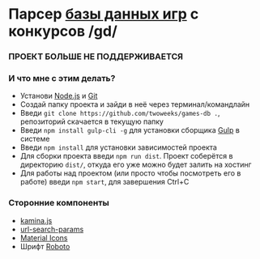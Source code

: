 # Парсер [базы данных игр](https://github.com/twoweeks/db) с конкурсов /gd/

### ПРОЕКТ БОЛЬШЕ НЕ ПОДДЕРЖИВАЕТСЯ

### И что мне с этим делать?

* Установи [Node.js](https://nodejs.org/en/download/) и [Git](https://git-scm.com/downloads)
* Создай папку проекта и зайди в неё через терминал/командлайн
* Введи `git clone https://github.com/twoweeks/games-db .`, репозиторий скачается в текущую папку
* Введи `npm install gulp-cli -g` для установки сборщика [Gulp](https://gulpjs.com) в системе
* Введи `npm install` для установки зависимостей проекта
* Для сборки проекта введи `npm run dist`. Проект соберётся в директорию `dist/`, откуда его уже можно будет залить на хостинг
* Для работы над проектом (или просто чтобы посмотреть его в работе) введи `npm start`, для завершения Ctrl+C

### Сторонние компоненты

* [kamina.js](https://github.com/tehcojam/kamina-js/)
* [url-search-params](https://github.com/WebReflection/url-search-params/)
* [Material Icons](https://google.github.io/material-design-icons/)
* Шрифт [Roboto](https://fonts.google.com/specimen/Roboto)
